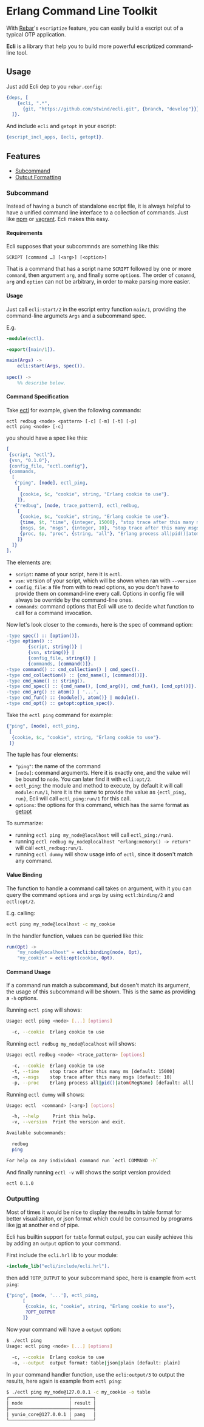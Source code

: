 Erlang Command Line Toolkit
===========================

With [Rebar](https://github.com/rebar/rebar/wiki/Rebar-commands)'s `escriptize` feature, you can easily build a escript out of a typical OTP application. 

**Ecli** is a library that help you to build more powerful escriptized command-line tool.

## Usage

Just add Ecli dep to you `rebar.config`:

```erlang
{deps, [
    {ecli, ".*", 
      {git, "https://github.com/stwind/ecli.git", {branch, "develop"}}}
  ]}.
```

And include `ecli` and `getopt` in your escript:

```erlang
{escript_incl_apps, [ecli, getopt]}.
```

## Features

* [Subcommand](#subcommand)
* [Output Formatting](#outputting)

### Subcommand

Instead of having a bunch of standalone escript file, it is always helpful to have a unified command line interface to a collection of commands. Just like [npm](https://npmjs.org/) or [vagrant](http://vagrantup.com). Ecli makes this easy.

#### Requirements 

Ecli supposes that your subcommnds are something like this:

```
SCRIPT [command …] [<arg>] [<option>]
```
That is a command that has a script name `SCRIPT` followed by one or more `command`, then argument `arg`, and finally some `option`s. The order of `comamnd`, `arg` and `option` can not be arbitrary, in order to make parsing more easier.


#### Usage

Just call `ecli:start/2` in the escript entry function `main/1`, providing the command-line argumets `Args` and a subcommand spec.

E.g.

```erlang
-module(ectl).

-export([main/1]).

main(Args) ->
	ecli:start(Args, spec()).
	
spec() ->
	%% describe below.
```

#### Command Specification

Take [ectl](https://github.com/stwind/ectl) for example, given the following commands:

```
ectl redbug <node> <pattern> [-c] [-m] [-t] [-p]
ectl ping <node> [-c]
```
you should have a spec like this:

```erlang
[
 {script, "ectl"},
 {vsn, "0.1.0"},
 {config_file, "ectl.config"},
 {commands, 
  [
   {"ping", [node], ectl_ping,
    [
     {cookie, $c, "cookie", string, "Erlang cookie to use"}.
    ]},
   {"redbug", [node, trace_pattern], ectl_redbug,
    [
     {cookie, $c, "cookie", string, "Erlang cookie to use"}.
     {time, $t, "time", {integer, 15000}, "stop trace after this many ms"},
     {msgs, $m, "msgs", {integer, 10}, "stop trace after this many msgs"},
     {proc, $p, "proc", {string, "all"}, "Erlang process all|pid()|atom(RegName)"}
    ]}
  ]}
].
```

The elements are:

* `script`: name of your script, here it is `ectl`.
* `vsn`: version of your script, which will be shown when ran with `--version`
* `config_file`: a file from with to read options, so you don't have to provide them on command-line every call. Options in config file will always be override by the command-line ones.
* `commands`: command options that Ecli will use to decide what function to call for a command invocation.

Now let's look closer to the `commands`, here is the spec of command option:

```erlang
-type spec() :: [option()].
-type option() :: 
        {script, string()} |
        {vsn, string()} |
        {config_file, string()} |
        {commands, [command()]}.
-type command() :: cmd_collection() | cmd_spec().
-type cmd_collection() :: {cmd_name(), [command()]}.
-type cmd_name() :: string().
-type cmd_spec() :: {cmd_name(), [cmd_arg()], cmd_fun(), [cmd_opt()]}.
-type cmd_arg() :: atom() | '...'.
-type cmd_fun() :: {module(), atom()} | module().
-type cmd_opt() :: getopt:option_spec().
```

Take the `ectl ping` command for example:

```erlang
{"ping", [node], ectl_ping,
 [
  {cookie, $c, "cookie", string, "Erlang cookie to use"}.
 ]}
```

The tuple has four elements:

* `"ping"`: the name of the command
* `[node]`: command arguments. Here it is exactly one, and the value will be bound to `node`. You can later find it with `ecli:opt/2`.
* `ectl_ping`: the module and method to execute, by default it will call `module:run/1`, here it is the same to provide the value as `{ectl_ping, run}`, Ecli will call `ectl_ping:run/1` for this call.
* `options`: the options for this command, which has the same format as [getopt](https://github.com/jcomellas/getopt)

To summarize:

* running `ectl ping my_node@localhost` will call `ectl_ping:/run1`.
* running `ectl redbug my_node@localhost "erlang:memory() -> return"` will call `ectl_redbug:run/1`.
* running `ectl dummy` will show usage info of `ectl`, since it dosen't match any command.

#### Value Binding

The function to handle a command call takes on argument, with it you can query the command `option`s and `arg`s by using `ectl:binding/2` and `ectl:opt/2`.

E.g. calling:

```bash
ectl ping my_node@localhost -c my_cookie
```

In the handler function, values can be queried like this:

```erlang
run(Opt) ->
	"my_node@localhost" = ecli:binding(node, Opt),
	"my_cookie" = ecli:opt(cookie, Opt).
```

#### Command Usage

If a command run match a subcommand, but dosen't match its argument, the usage of this subcommand will be shown. This is the same as providing a `-h` options.

Running `ectl ping` will shows:

```bash
Usage: ectl ping <node> [...] [options]

  -c, --cookie  Erlang cookie to use
```

Running `ectl redbug my_node@localhost` will shows:

```bash
Usage: ectl redbug <node> <trace_pattern> [options]

  -c, --cookie  Erlang cookie to use
  -t, --time    stop trace after this many ms [default: 15000]
  -m, --msgs    stop trace after this many msgs [default: 10]
  -p, --proc    Erlang process all|pid()|atom(RegName) [default: all]
```

Running `ectl dummy` will shows:

```bash
Usage: ectl  <command> [<arg>] [options]

  -h, --help     Print this help.
  -v, --version  Print the version and exit.

Available subcommands:

  redbug
  ping

For help on any individual command run `ectl COMMAND -h`
```

And finally running `ectl -v` will shows the script version provided:

```bash
ectl 0.1.0
```

### Outputting

Most of times it would be nice to display the results in table format for better visualizaiton, or json format which could be consumed by programs like [jq](http://stedolan.github.io/jq/) at another end of pipe. 

Ecli has builtin support for `table` format output, you can easily achieve this by adding an `output` option to your command.

First include the `ecli.hrl` lib to your module:

```erlang
-include_lib("ecli/include/ecli.hrl").
```

then add `?OTP_OUTPUT` to your subcommand spec, here is example from `ectl ping`:

```erlang
{"ping", [node, '...'], ectl_ping,
      [
       {cookie, $c, "cookie", string, "Erlang cookie to use"},
       ?OPT_OUTPUT
      ]}
```

Now your command will have a `output` option: 

```bash
$ ./ectl ping
Usage: ectl ping <node> [...] [options]

  -c, --cookie  Erlang cookie to use
  -o, --output  output format: table|json|plain [default: plain]
```

In your command handler function, use the `ecli:output/3` to output the results, here again is example from `ectl ping`:

```bash
$ ./ectl ping my_node@127.0.0.1 -c my_cookie -o table
┌──────────────────────┬────────┐
│ node                 │ result │
├──────────────────────┼────────┤
│ yunio_core@127.0.0.1 │ pang   │
└──────────────────────┴────────┘
```

